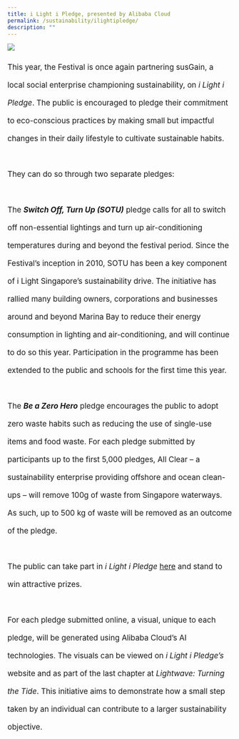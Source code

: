 ```yaml
---
title: i Light i Pledge, presented by Alibaba Cloud
permalink: /sustainability/ilightipledge/
description: ""
---
```

![](/images/Sustainability/compressed%20202301_iiight%20singapore%20(ilip%20banner%20-%201920px%20x%201080px)-min.jpg)
<p style="font-size:17px; line-height:40px">This year, the Festival is once again partnering susGain, a local social enterprise championing sustainability, on <i>i Light i Pledge</i>. The public is encouraged to pledge their commitment to eco-conscious practices by making small but impactful changes in their daily lifestyle to cultivate sustainable habits.
<br><br>
They can do so through two separate pledges:
<br><br>
The <b><i>Switch Off, Turn Up (SOTU)</i></b> pledge calls for all to switch off non-essential lightings and turn up air-conditioning temperatures during and beyond the festival period. Since the Festival’s inception in 2010, SOTU has been a key component of i Light Singapore’s sustainability drive. The initiative has rallied many building owners, corporations and businesses around and beyond Marina Bay to reduce their energy consumption in lighting and air-conditioning, and will continue to do so this year. Participation in the programme has been extended to the public and schools for the first time this year.
<br><br>
The <b><i>Be a Zero Hero</i></b> pledge encourages the public to adopt zero waste habits such as reducing the use of single-use items and food waste. For each pledge submitted by participants up to the first 5,000 pledges, All Clear – a sustainability enterprise providing offshore and ocean clean-ups – will remove 100g of waste from Singapore waterways. As such, up to 500 kg of waste will be removed as an outcome of the pledge. 
<br><br>
	The public can take part in <i>i Light i Pledge</i> <a href="https://www.susgain.com/iLightiPledge">here</a> and stand to win attractive prizes.
<br><br>
For each pledge submitted online, a visual, unique to each pledge, will be generated using Alibaba Cloud’s AI technologies. The visuals can be viewed on <i>i Light i Pledge’s</i> website and as part of the last chapter at <i>Lightwave: Turning the Tide</i>. This initiative aims to demonstrate how a small step taken by an individual can contribute to a larger sustainability objective.</p>